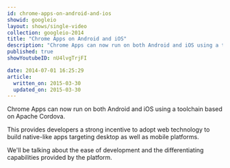```yaml
---
id: chrome-apps-on-android-and-ios
showid: googleio
layout: shows/single-video
collection: googleio-2014
title: "Chrome Apps on Android and iOS"
description: "Chrome Apps can now run on both Android and iOS using a toolchain based on Apache Cordova.  This provides developers a strong incentive to adopt web technology to build native-like apps targeting desktop as well as mobile platforms.  We'll be talking about the ease of development and the differentiating capabilities provided by the platform."
published: true
showYoutubeID: nU4lvgTrjFI

date: 2014-07-01 16:25:29
article:
  written_on: 2015-03-30
  updated_on: 2015-03-30
---
```


Chrome Apps can now run on both Android and iOS using a toolchain based on Apache Cordova. 

This provides developers a strong incentive to adopt web technology to build native-like apps targeting desktop as well as mobile platforms. 

We'll be talking about the ease of development and the differentiating capabilities provided by the platform.

